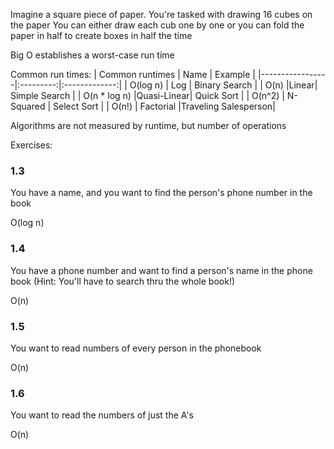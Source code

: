 Imagine a square piece of paper.
You're tasked with drawing 16 cubes on the paper
You can either draw each cub one by one
or you can fold the paper in half to create boxes in half the time

Big O establishes a worst-case run time

Common run times:
| Common runtimes |    Name   |    Example    |
|-----------------|:---------:|:-------------:|
|    O(log n)     | Log | Binary Search |
|      O(n)       |Linear| Simple Search |
|   O(n * log n)  |Quasi-Linear|  Quick Sort   |
|     O(n^2)      | N-Squared |  Select Sort  |
|      O(n!)      | Factorial |Traveling Salesperson|



Algorithms are not measured by runtime, but number of operations 

Exercises:

### 1.3
You have a name, and you want to find the person's phone number in the book

O(log n)

### 1.4
You have a phone number and want to find a person's name in the phone book
(Hint: You'll have to search thru the whole book!)

O(n)

### 1.5
You want to read numbers of every person in the phonebook

O(n)

### 1.6
You want to read the numbers of just the A's

O(n)